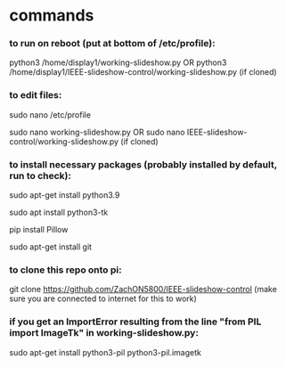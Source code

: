 # commands

### to run on reboot (put at bottom of /etc/profile):

python3 /home/display1/working-slideshow.py OR python3 /home/display1/IEEE-slideshow-control/working-slideshow.py (if cloned)

### to edit files:

sudo nano /etc/profile

sudo nano working-slideshow.py OR sudo nano IEEE-slideshow-control/working-slideshow.py (if cloned)

### to install necessary packages (probably installed by default, run to check):

sudo apt-get install python3.9

sudo apt install python3-tk

pip install Pillow

sudo apt-get install git

### to clone this repo onto pi:

git clone https://github.com/ZachON5800/IEEE-slideshow-control (make sure you are connected to internet for this to work)

### if you get an ImportError resulting from the line "from PIL import ImageTk" in working-slideshow.py:

sudo apt-get install python3-pil python3-pil.imagetk
